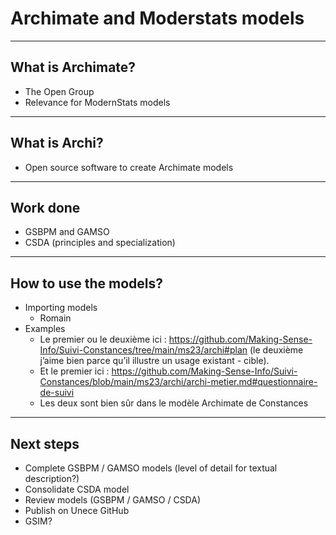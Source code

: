 # Archimate and Moderstats models

---

## What is Archimate?

- The Open Group
- Relevance for ModernStats models

---

## What is Archi?

- Open source software to create Archimate models

---

## Work done

- GSBPM and GAMSO
- CSDA (principles and specialization)

---

## How to use the models?

- Importing models
  - Romain
- Examples
  - Le premier ou le deuxième ici : https://github.com/Making-Sense-Info/Suivi-Constances/tree/main/ms23/archi#plan (le deuxième j’aime bien parce qu’il illustre un usage existant - cible).
  - Et le premier ici : https://github.com/Making-Sense-Info/Suivi-Constances/blob/main/ms23/archi/archi-metier.md#questionnaire-de-suivi
  - Les deux sont bien sûr dans le modèle Archimate de Constances

---

## Next steps

- Complete GSBPM / GAMSO models (level of detail for textual description?)
- Consolidate CSDA model
- Review models (GSBPM / GAMSO / CSDA)
- Publish on Unece GitHub
- GSIM?
